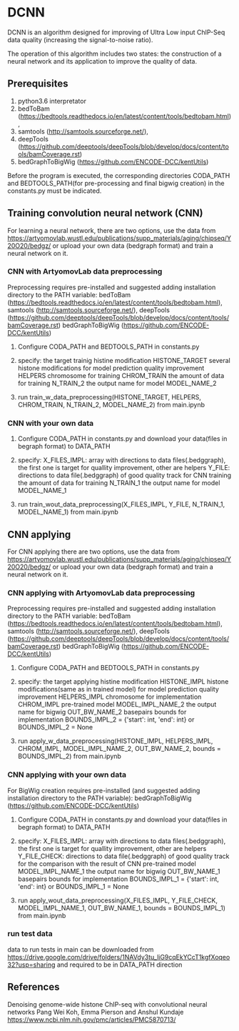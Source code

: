 DCNN
=====================

DCNN is an algorithm designed for improving of Ultra Low input ChIP-Seq data quality (increasing the signal-to-noise ratio).

The operation of this algorithm includes two states: the construction of a neural network and its application to improve the quality of data. 


## Prerequisites
1. python3.6 interpretator
2. bedToBam (https://bedtools.readthedocs.io/en/latest/content/tools/bedtobam.html), 
3. samtools (http://samtools.sourceforge.net/), 
4. deepTools (https://github.com/deeptools/deepTools/blob/develop/docs/content/tools/bamCoverage.rst)
5. bedGraphToBigWig (https://github.com/ENCODE-DCC/kentUtils)

Before the program is executed, the corresponding directories CODA_PATH and BEDTOOLS_PATH(for pre-processing and final bigwig creation) in the constants.py must be indicated.


Training convolution neural network (CNN)
-----------------------------------

For learning a neural network, there are two options, use the data from https://artyomovlab.wustl.edu/publications/supp_materials/aging/chipseq/Y20O20/bedgz/ or upload your own data (bedgraph format) and train a neural network on it.


### CNN with ArtyomovLab data preprocessing

Preprocessing requires pre-installed and suggested adding installation directory to the PATH variable:
bedToBam (https://bedtools.readthedocs.io/en/latest/content/tools/bedtobam.html), 
samtools (http://samtools.sourceforge.net/), 
deepTools (https://github.com/deeptools/deepTools/blob/develop/docs/content/tools/bamCoverage.rst)
bedGraphToBigWig (https://github.com/ENCODE-DCC/kentUtils)

1) Configure CODA_PATH and BEDTOOLS_PATH in constants.py 

2) specify: 
the target trainig histine modification HISTONE_TARGET
several histone modifications for model prediction quality improvement HELPERS
chromosome for training CHROM_TRAIN
the amount of data for training N_TRAIN_2
the output name for model MODEL_NAME_2

3) run train_w_data_preprocessing(HISTONE_TARGET, HELPERS, CHROM_TRAIN, N_TRAIN_2, MODEL_NAME_2) from main.ipynb


### CNN with your own data

1) Configure CODA_PATH in constants.py and download your data(files in begraph format) to DATA_PATH

2) specify:
X_FILES_IMPL: array with directions to data files(.bedggraph), the first one is target for quallity improvement, other are helpers
Y_FILE: directions to data file(.bedggraph) of good quality track for CNN training
the amount of data for training N_TRAIN_1
the output name for model MODEL_NAME_1

3) run train_wout_data_preprocessing(X_FILES_IMPL, Y_FILE, N_TRAIN_1, MODEL_NAME_1) from main.ipynb


CNN applying
-----------------------------------

For CNN applying there are two options, use the data from https://artyomovlab.wustl.edu/publications/supp_materials/aging/chipseq/Y20O20/bedgz/ or upload your own data (bedgraph format) and train a neural network on it.


### CNN applying with ArtyomovLab data preprocessing

Preprocessing requires pre-installed and suggested adding installation directory to the PATH variable:
bedToBam (https://bedtools.readthedocs.io/en/latest/content/tools/bedtobam.html), 
samtools (http://samtools.sourceforge.net/), 
deepTools (https://github.com/deeptools/deepTools/blob/develop/docs/content/tools/bamCoverage.rst)
bedGraphToBigWig (https://github.com/ENCODE-DCC/kentUtils)

1) Configure CODA_PATH and BEDTOOLS_PATH in constants.py 

2) specify: 
the target applying histine modification HISTONE_IMPL
histone modifications(same as in trained model) for model prediction quality improvement HELPERS_IMPL 
chromosome for implementation CHROM_IMPL
pre-trained model MODEL_IMPL_NAME_2
the output name for bigwig OUT_BW_NAME_2
basepairs bounds for implementation BOUNDS_IMPL_2 = {'start': int, 'end': int} or BOUNDS_IMPL_2 = None

3) run apply_w_data_preprocessing(HISTONE_IMPL, HELPERS_IMPL, CHROM_IMPL, 
                           MODEL_IMPL_NAME_2, OUT_BW_NAME_2, 
                           bounds = BOUNDS_IMPL_2) 
from main.ipynb


### CNN applying with your own data

For BigWig creation requires pre-installed (and suggested adding installation directory to the PATH variable):
bedGraphToBigWig (https://github.com/ENCODE-DCC/kentUtils)

1) Configure CODA_PATH in constants.py and download your data(files in begraph format) to DATA_PATH

2) specify:
X_FILES_IMPL: array with directions to data files(.bedggraph), the first one is target for quallity improvement, other are helpers
Y_FILE_CHECK: directions to data file(.bedggraph) of good quality track for the comparison with the result of CNN
pre-trained model MODEL_IMPL_NAME_1
the output name for bigwig OUT_BW_NAME_1
basepairs bounds for implementation BOUNDS_IMPL_1 = {'start': int, 'end': int} or BOUNDS_IMPL_1 = None

3) run apply_wout_data_preprocessing(X_FILES_IMPL, Y_FILE_CHECK, 
                              MODEL_IMPL_NAME_1, OUT_BW_NAME_1, 
                              bounds = BOUNDS_IMPL_1)
from main.ipynb


### run test data

data to run tests in main can be downloaded from https://drive.google.com/drive/folders/1NAVdy3tu_liG9cqEkYCcT1kgfXoqeo32?usp=sharing and required to be in DATA_PATH direction

References
-----------------------------------
Denoising genome-wide histone ChIP-seq with convolutional neural networks
Pang Wei Koh, Emma Pierson and Anshul Kundaje
https://www.ncbi.nlm.nih.gov/pmc/articles/PMC5870713/
